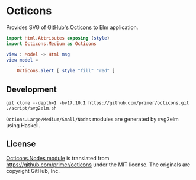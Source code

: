 # Octicons

Provides SVG of [GitHub's Octicons](https://primer.style/octicons/) to Elm application.

```elm
import Html.Attributes exposing (style)
import Octicons.Medium as Octicons

view : Model -> Html msg
view model = 
    ...
    Octicons.alert [ style "fill" "red" ]
```

## Development

```
git clone --depth=1 -bv17.10.1 https://github.com/primer/octicons.git
./script/svg2elm.sh
```

`Octions.Large/Medium/Small/Nodes` modules are generated by svg2elm using Haskell.

## License

[Octicons.Nodes module](/src/Octicons/Nodes.elm) is translated from https://github.com/primer/octicons under the MIT license.
The originals are copyright GitHub, Inc.
